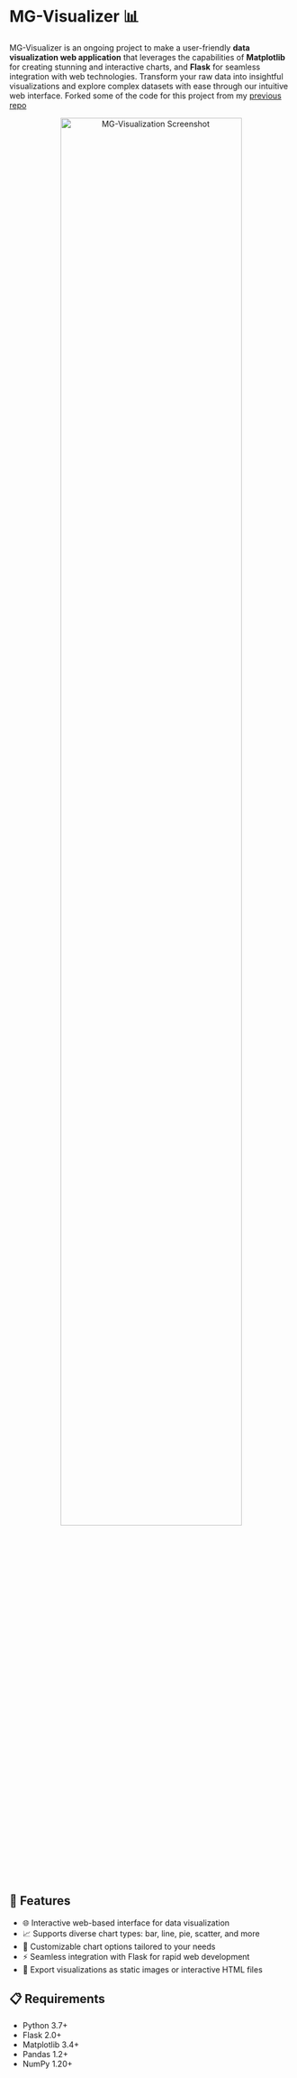 

# MG-Visualizer 📊

MG-Visualizer is an ongoing project to make a user-friendly **data visualization web application** that leverages the capabilities of **Matplotlib** for creating stunning and interactive charts, and **Flask** for seamless integration with web technologies. Transform your raw data into insightful visualizations and explore complex datasets with ease through our intuitive web interface. Forked some of the code for this project from my [previous repo](https://github.com/MG-Osman/DataVisualizer)

<p align="center">
  <img src="./screenshot.png" alt="MG-Visualization Screenshot" width="80%">
</p>

## 🌟 Features

- 🌐 Interactive web-based interface for data visualization
- 📈 Supports diverse chart types: bar, line, pie, scatter, and more
- 🔧 Customizable chart options tailored to your needs
- ⚡ Seamless integration with Flask for rapid web development
- 💾 Export visualizations as static images or interactive HTML files

## 📋 Requirements

- Python 3.7+
- Flask 2.0+
- Matplotlib 3.4+
- Pandas 1.2+
- NumPy 1.20+

